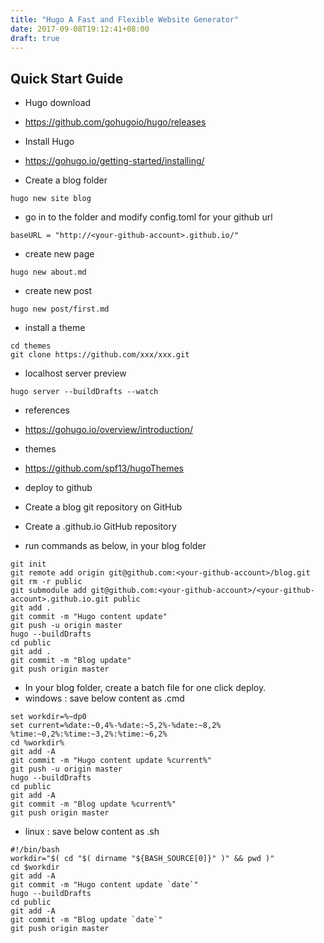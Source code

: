 ```yaml
---
title: "Hugo A Fast and Flexible Website Generator"
date: 2017-09-08T19:12:41+08:00
draft: true
---
```


## Quick Start Guide
- Hugo download
 - https://github.com/gohugoio/hugo/releases

- Install Hugo
 - https://gohugo.io/getting-started/installing/

- Create a blog folder

```
hugo new site blog
```

- go in to the folder and modify config.toml for your github url

```
baseURL = "http://<your-github-account>.github.io/"
```

- create new page

```
hugo new about.md
```

- create new post

```
hugo new post/first.md
```

- install a theme

```
cd themes
git clone https://github.com/xxx/xxx.git
```

- localhost server preview

```
hugo server --buildDrafts --watch

```

- references
 - https://gohugo.io/overview/introduction/
- themes
 - https://github.com/spf13/hugoThemes

- deploy to github
 - Create a blog git repository on GitHub
 - Create a <your-github-account>.github.io GitHub repository
 - run commands as below, in your blog folder

```
git init
git remote add origin git@github.com:<your-github-account>/blog.git
git rm -r public
git submodule add git@github.com:<your-github-account>/<your-github-account>.github.io.git public
git add .
git commit -m "Hugo content update"
git push -u origin master
hugo --buildDrafts
cd public
git add .
git commit -m "Blog update"
git push origin master
```

- In your blog folder, create a batch file for one click deploy.
 - windows : save below content as .cmd

```
set workdir=%~dp0
set current=%date:~0,4%-%date:~5,2%-%date:~8,2% %time:~0,2%:%time:~3,2%:%time:~6,2%
cd %workdir%
git add -A
git commit -m "Hugo content update %current%"
git push -u origin master
hugo --buildDrafts
cd public
git add -A
git commit -m "Blog update %current%"
git push origin master
```

 - linux : save below content as .sh

```
#!/bin/bash
workdir="$( cd "$( dirname "${BASH_SOURCE[0]}" )" && pwd )"
cd $workdir
git add -A
git commit -m "Hugo content update `date`"
hugo --buildDrafts
cd public
git add -A
git commit -m "Blog update `date`"
git push origin master
```